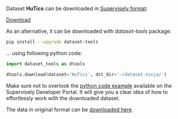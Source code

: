 Dataset **HuTics** can be downloaded in [Supervisely format](https://developer.supervisely.com/api-references/supervisely-annotation-json-format):

 [Download](https://assets.supervisely.com/remote/eyJsaW5rIjogInMzOi8vc3VwZXJ2aXNlbHktZGF0YXNldHMvMzU1M19IdVRpY3MvaHV0aWNzLURhdGFzZXROaW5qYS50YXIiLCAic2lnIjogIm96RGtxTm1xL3Y4L3RxcTVxOWFnQTJVZzdtQW1nT285OHVoNjBjbmtNN1E9In0=?response-content-disposition=attachment%3B%20filename%3D%22hutics-DatasetNinja.tar%22)

As an alternative, it can be downloaded with *dataset-tools* package:
``` bash
pip install --upgrade dataset-tools
```

... using following python code:
``` python
import dataset_tools as dtools

dtools.download(dataset='HuTics', dst_dir='~/dataset-ninja/')
```
Make sure not to overlook the [python code example](https://developer.supervisely.com/getting-started/python-sdk-tutorials/iterate-over-a-local-project) available on the Supervisely Developer Portal. It will give you a clear idea of how to effortlessly work with the downloaded dataset.

The data in original format can be [downloaded here](https://drive.google.com/file/d/1bCWQW123BGZUdqOJws6F9PHFeQbkMmkZ/view).